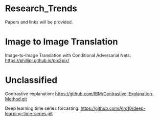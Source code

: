 # Research_Trends
Papers and links will be provided. 

# Image to Image Translation
Image-to-Image Translation with Conditional Adversarial Nets: https://phillipi.github.io/pix2pix/


# Unclassified
Contrastive explanation:
https://github.com/IBM/Contrastive-Explanation-Method.git


Deep learning time series forcasting:
https://github.com/Alro10/deep-learning-time-series.git
